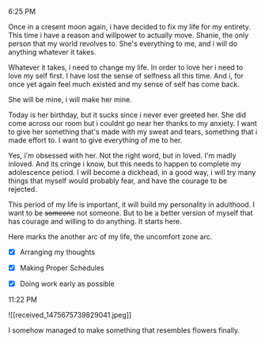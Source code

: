 
6:25 PM

Once in a cresent moon again, i have decided to fix my life for my entirety. This time i have a reason and willpower to actually move. Shanie, the only person that my world revolves to. She's everything to me, and i will do anything whatever it takes.

Whatever it takes, i need to change my life. In order to love her i need to love my self first. I have lost the sense of selfness all this time. And i, for once yet again feel much existed and my sense of self has come back. 

She will be mine, i will make her mine.

Today is her birthday, but it sucks since i never ever greeted her. She did come across our room but i couldnt go near her thanks to my anxiety. I want to give her something that's made with my sweat and tears, something that i made effort to. I want to give everything of me to her.

Yes, i'm obsessed with her. Not the right word, but in loved. I'm madly inloved. And its cringe i know, but this needs to happen to complete my adolescence period. 
I will become a dickhead, in a good way, i will try many things that myself would probably fear, and have the courage to be rejected. 

This period of my life is important, it will build my personality in adulthood. I want to be ~~someone~~ not someone. But to be a better version of myself that has courage and willing to do anything. It starts here.

Here marks the another arc of my life, the uncomfort zone arc.

- [x] Arranging my thoughts
- [x] Making Proper Schedules
- [x] Doing work early as possible


11:22 PM

![[received_1475675739829041.jpeg]]

I somehow managed to make something that resembles flowers finally. 